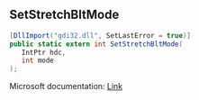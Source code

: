 ## SetStretchBltMode

```csharp
[DllImport("gdi32.dll", SetLastError = true)]
public static extern int SetStretchBltMode(
   IntPtr hdc,
   int mode
);
```

Microsoft documentation: [Link](https://docs.microsoft.com/en-us/windows/win32/api/wingdi/nf-wingdi-setstretchbltmode)
